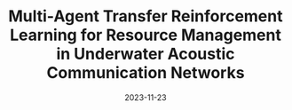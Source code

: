 ---  
title: "Multi-Agent Transfer Reinforcement Learning for Resource Management in Underwater Acoustic Communication Networks"  
collection: publications  
category: manuscripts
permalink: /publication/2023-TNSE-MA-TRL
excerpt: 'This paper presents a multi-agent transfer reinforcement learning approach for efficient resource management in underwater acoustic communication networks, aiming to improve network performance and adaptability.'  
date: 2023-11-23 
venue: 'IEEE Transactions on Network Science and Engineering'  
journal_number: 'TNSE-2023-06-0870.R1'  
slidesurl: ''  
paperurl: ''  
citation: 'Wang, Hui; Wu, Hongrun; Chen, Yingpin; Ma, Biyang. (2023). &quot;Multi-Agent Transfer Reinforcement Learning for Resource Management in Underwater Acoustic Communication Networks.&quot; <i>IEEE Transactions on Network Science and Engineering</i>.11(2), 2012-2023.'  
---